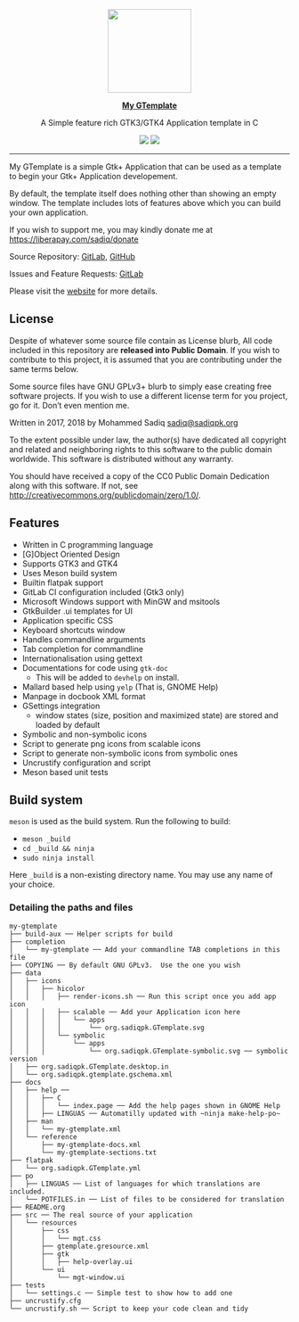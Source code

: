 <div align="center">
  <a href="https://www.sadiqpk.org/projects/my-gtemplate.html">
    <img src="https://gitlab.com/sadiq/my-gtemplate/raw/master/data/icons/hicolor/256x256/apps/org.sadiqpk.GTemplate.png" width="150" />
  </a>
  <br>

  <a href="https://www.sadiqpk.org/projects/my-gtemplate.html"><b>My GTemplate</b></a>
  <br>

  A Simple feature rich GTK3/GTK4 Application template in C
  <br>

  <a href="https://gitlab.com/sadiq/my-gtemplate/pipelines"><img
       src="https://gitlab.com/sadiq/my-gtemplate/badges/master/build.svg" /></a>
  <a href="https://sadiq.gitlab.io/my-gtemplate/coverage"><img
       src="https://gitlab.com/sadiq/my-gtemplate/badges/master/coverage.svg" /></a>
</div>

---

My GTemplate is a simple Gtk+ Application that can be used as a
template to begin your Gtk+ Application developement.

By default, the template itself does nothing other than showing
an empty window.
The template includes lots of features above which you can build
your own application.

If you wish to support me, you may kindly donate me at
https://liberapay.com/sadiq/donate

Source Repository: [GitLab][gitlab], [GitHub][github]

Issues and Feature Requests: [GitLab][issues]

Please visit the [website][home] for more details.

## License

Despite of whatever some source file contain as License blurb,
All code included in this repository are **released into Public
Domain**.  If you wish to contribute to this project, it is assumed
that you are contributing under the same terms below.

Some source files have GNU GPLv3+ blurb to simply ease creating
free software projects.  If you wish to use a different license
term for you project, go for it.  Don’t even mention me.

Written in 2017, 2018 by Mohammed Sadiq <sadiq@sadiqpk.org>

To the extent possible under law, the author(s) have dedicated all
copyright and related and neighboring rights to this software to
the public domain worldwide.  This software is distributed without
any warranty.

You should have received a copy of the CC0 Public Domain Dedication
along with this software.  If not, see
<http://creativecommons.org/publicdomain/zero/1.0/>.


## Features

* Written in C programming language
* [G]Object Oriented Design
* Supports GTK3 and GTK4
* Uses Meson build system
* Builtin flatpak support
* GitLab CI configuration included (Gtk3 only)
* Microsoft Windows support with MinGW and msitools
* GtkBuilder .ui templates for UI
* Application specific CSS
* Keyboard shortcuts window
* Handles commandline arguments
* Tab completion for commandline
* Internationalisation using gettext
* Documentations for code using `gtk-doc`
  * This will be added to `devhelp` on install.
* Mallard based help using `yelp` (That is, GNOME Help)
* Manpage in docbook XML format
* GSettings integration
  * window states (size, position and maximized state) are stored
    and loaded by default
* Symbolic and non-symbolic icons
* Script to generate png icons from scalable icons
* Script to generate non-symbolic icons from symbolic ones
* Uncrustify configuration and script
* Meson based unit tests


## Build system

`meson` is used as the build system.  Run the following to build:
* `meson _build`
* `cd _build && ninja`
* `sudo ninja install`

Here `_build` is a non-existing directory name.  You may use any
name of your choice.

### Detailing the paths and files

```
my-gtemplate
├── build-aux ── Helper scripts for build
├── completion
│   └── my-gtemplate ── Add your commandline TAB completions in this file
├── COPYING ── By default GNU GPLv3.  Use the one you wish
├── data
│   ├── icons
│   │   ├── hicolor
│   │   │   ├── render-icons.sh ── Run this script once you add app icon
│   │   │   ├── scalable ── Add your Application icon here
│   │   │   │   └── apps
│   │   │   │       └── org.sadiqpk.GTemplate.svg
│   │   │   └── symbolic
│   │   │       └── apps
│   │   │           └── org.sadiqpk.GTemplate-symbolic.svg ── symbolic version
│   ├── org.sadiqpk.GTemplate.desktop.in
│   └── org.sadiqpk.gtemplate.gschema.xml
├── docs
│   ├── help ──
│   │   ├── C
│   │   │   └── index.page ── Add the help pages shown in GNOME Help
│   │   ├── LINGUAS ── Automatilly updated with ~ninja make-help-po~
│   ├── man
│   │   └── my-gtemplate.xml
│   └── reference
│       ├── my-gtemplate-docs.xml
│       └── my-gtemplate-sections.txt
├── flatpak
│   └── org.sadiqpk.GTemplate.yml
├── po
│   ├── LINGUAS ── List of languages for which translations are included.
│   └── POTFILES.in ── List of files to be considered for translation
├── README.org
├── src ── The real source of your application
│   └── resources
│       ├── css
│       │   └── mgt.css
│       ├── gtemplate.gresource.xml
│       ├── gtk
│       │   ├── help-overlay.ui
│       └── ui
│           └── mgt-window.ui
├── tests
│   └── settings.c ── Simple test to show how to add one
├── uncrustify.cfg
└── uncrustify.sh ── Script to keep your code clean and tidy
```

<!-- Links referenced elsewhere -->
[home]: https://www.sadiqpk.org/projects/my-gtemplate.html
[coverage]: https://sadiq.gitlab.io/my-gtemplate/coverage
[gitlab]: https://gitlab.com/sadiq/my-gtemplate
[github]: https://github.com/pksadiq/my-gtemplate
[issues]: https://gitlab.com/sadiq/my-gtemplate/issues
